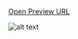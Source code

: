 [Open Preview URL](http://serg94.github.io/SlotGame/casino.html)

![alt text](http://serg94.github.io/SlotGame/res/screenshot.png "preview image")
